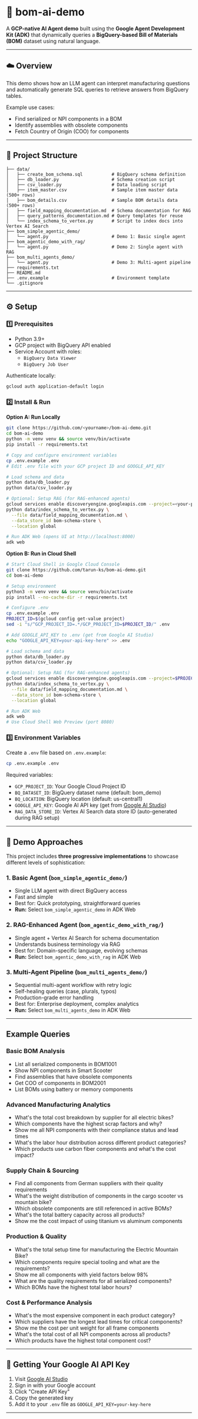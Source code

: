 # 🧩 bom-ai-demo

A **GCP-native AI Agent demo** built using the **Google Agent Development Kit (ADK)** that dynamically queries a **BigQuery-based Bill of Materials (BOM)** dataset using natural language.

---

## ☁️ Overview
This demo shows how an LLM agent can interpret manufacturing questions and automatically generate SQL queries to retrieve answers from BigQuery tables.

Example use cases:
- Find serialized or NPI components in a BOM  
- Identify assemblies with obsolete components  
- Fetch Country of Origin (COO) for components  

---

## 🧱 Project Structure

```
├── data/
│   ├── create_bom_schema.sql           # BigQuery schema definition
│   ├── db_loader.py                    # Schema creation script
│   ├── csv_loader.py                   # Data loading script
│   ├── item_master.csv                 # Sample item master data (500+ rows)
│   ├── bom_details.csv                 # Sample BOM details data (500+ rows)
│   ├── field_mapping_documentation.md  # Schema documentation for RAG
│   ├── query_patterns_documentation.md # Query templates for reuse
│   └── index_schema_to_vertex.py       # Script to index docs into Vertex AI Search
├── bom_simple_agentic_demo/
│   └── agent.py                        # Demo 1: Basic single agent
├── bom_agentic_demo_with_rag/
│   └── agent.py                        # Demo 2: Single agent with RAG
├── bom_multi_agents_demo/
│   └── agent.py                        # Demo 3: Multi-agent pipeline
├── requirements.txt
├── README.md
├── .env.example                        # Environment template
└── .gitignore
```

---

## ⚙️ Setup

### 1️⃣ Prerequisites
- Python 3.9+
- GCP project with BigQuery API enabled
- Service Account with roles:
  - `BigQuery Data Viewer`
  - `BigQuery Job User`

Authenticate locally:
```bash
gcloud auth application-default login
```

### 2️⃣ Install & Run

**Option A: Run Locally**

```bash
git clone https://github.com/<yourname>/bom-ai-demo.git
cd bom-ai-demo
python -m venv venv && source venv/bin/activate
pip install -r requirements.txt

# Copy and configure environment variables
cp .env.example .env
# Edit .env file with your GCP project ID and GOOGLE_API_KEY

# Load schema and data
python data/db_loader.py
python data/csv_loader.py

# Optional: Setup RAG (for RAG-enhanced agents)
gcloud services enable discoveryengine.googleapis.com --project=<your-project>
python data/index_schema_to_vertex.py \
  --file data/field_mapping_documentation.md \
  --data_store_id bom-schema-store \
  --location global

# Run ADK Web (opens UI at http://localhost:8000)
adk web
```

**Option B: Run in Cloud Shell**

```bash
# Start Cloud Shell in Google Cloud Console
git clone https://github.com/tarun-ks/bom-ai-demo.git
cd bom-ai-demo

# Setup environment
python3 -m venv venv && source venv/bin/activate
pip install --no-cache-dir -r requirements.txt

# Configure .env
cp .env.example .env
PROJECT_ID=$(gcloud config get-value project)
sed -i "s/^GCP_PROJECT_ID=.*/GCP_PROJECT_ID=$PROJECT_ID/" .env

# Add GOOGLE_API_KEY to .env (get from Google AI Studio)
echo "GOOGLE_API_KEY=your-api-key-here" >> .env

# Load schema and data
python data/db_loader.py
python data/csv_loader.py

# Optional: Setup RAG (for RAG-enhanced agents)
gcloud services enable discoveryengine.googleapis.com --project=$PROJECT_ID
python data/index_schema_to_vertex.py \
  --file data/field_mapping_documentation.md \
  --data_store_id bom-schema-store \
  --location global

# Run ADK Web
adk web
# Use Cloud Shell Web Preview (port 8080)
```

### 3️⃣ Environment Variables
Create a `.env` file based on `.env.example`:
```bash
cp .env.example .env
```

Required variables:
- `GCP_PROJECT_ID`: Your Google Cloud Project ID
- `BQ_DATASET_ID`: BigQuery dataset name (default: bom_demo)
- `BQ_LOCATION`: BigQuery location (default: us-central1)
- `GOOGLE_API_KEY`: Google AI API key (get from [Google AI Studio](https://aistudio.google.com/app/apikey))
- `RAG_DATA_STORE_ID`: Vertex AI Search data store ID (auto-generated during RAG setup)

---

## 🎯 Demo Approaches

This project includes **three progressive implementations** to showcase different levels of sophistication:

### 1. **Basic Agent** (`bom_simple_agentic_demo/`)
- Single LLM agent with direct BigQuery access
- Fast and simple
- Best for: Quick prototyping, straightforward queries
- **Run:** Select `bom_simple_agentic_demo` in ADK Web

### 2. **RAG-Enhanced Agent** (`bom_agentic_demo_with_rag/`)
- Single agent + Vertex AI Search for schema documentation
- Understands business terminology via RAG
- Best for: Domain-specific language, evolving schemas
- **Run:** Select `bom_agentic_demo_with_rag` in ADK Web

### 3. **Multi-Agent Pipeline** (`bom_multi_agents_demo/`)
- Sequential multi-agent workflow with retry logic
- Self-healing queries (case, plurals, typos)
- Production-grade error handling
- Best for: Enterprise deployment, complex analytics
- **Run:** Select `bom_multi_agents_demo` in ADK Web


---

## Example Queries

### Basic BOM Analysis
- List all serialized components in BOM1001
- Show NPI components in Smart Scooter
- Find assemblies that have obsolete components
- Get COO of components in BOM2001
- List BOMs using battery or memory components

### Advanced Manufacturing Analytics
- What's the total cost breakdown by supplier for all electric bikes?
- Which components have the highest scrap factors and why?
- Show me all NPI components with their compliance status and lead times
- What's the labor hour distribution across different product categories?
- Which products use carbon fiber components and what's the cost impact?

### Supply Chain & Sourcing
- Find all components from German suppliers with their quality requirements
- What's the weight distribution of components in the cargo scooter vs mountain bike?
- Which obsolete components are still referenced in active BOMs?
- What's the total battery capacity across all products?
- Show me the cost impact of using titanium vs aluminum components

### Production & Quality
- What's the total setup time for manufacturing the Electric Mountain Bike?
- Which components require special tooling and what are the requirements?
- Show me all components with yield factors below 98%
- What are the quality requirements for all serialized components?
- Which BOMs have the highest total labor hours?

### Cost & Performance Analysis
- What's the most expensive component in each product category?
- Which suppliers have the longest lead times for critical components?
- Show me the cost per unit weight for all frame components
- What's the total cost of all NPI components across all products?
- Which products have the highest total component cost?


---

## 🔑 Getting Your Google AI API Key

1. Visit [Google AI Studio](https://aistudio.google.com/app/apikey)
2. Sign in with your Google account
3. Click "Create API Key"
4. Copy the generated key
5. Add it to your `.env` file as `GOOGLE_API_KEY=your-key-here`
---